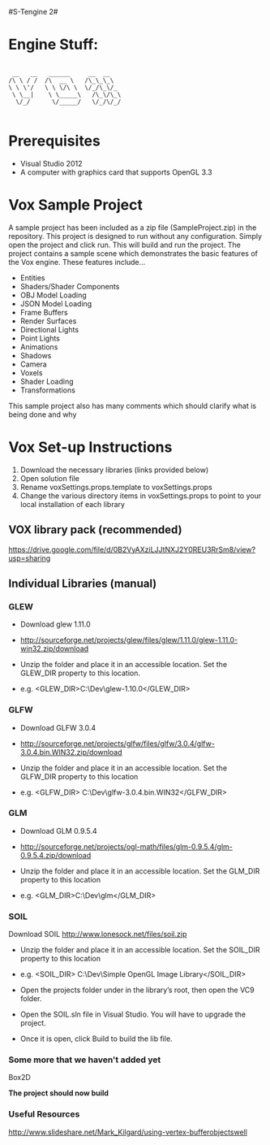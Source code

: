 #S-Tengine 2#

# Engine Stuff:
```

 __   __   ______     __  __    
/\ \ / /  /\  __ \   /\_\_\_\   
\ \ \'/   \ \ \/\ \  \/_/\_\/_  
 \ \__|    \ \_____\   /\_\/\_\ 
  \/_/      \/_____/   \/_/\/_/ 
                               
```


# Prerequisites 

* Visual Studio 2012
* A computer with graphics card that supports OpenGL 3.3

# Vox Sample Project #

A sample project has been included as a zip file (SampleProject.zip) in the repository. This project is designed to run without any configuration. Simply open the project and click run. This will build and run the project. The project contains a sample scene which demonstrates the basic features of the Vox engine. These features include...

* Entities
* Shaders/Shader Components
* OBJ Model Loading
* JSON Model Loading
* Frame Buffers
* Render Surfaces
* Directional Lights
* Point Lights 
* Animations
* Shadows
* Camera
* Voxels
* Shader Loading
* Transformations

This sample project also has many comments which should clarify what is being done and why




# Vox Set-up Instructions #
1. Download the necessary libraries (links provided below)
2. Open solution file
3. Rename voxSettings.props.template to voxSettings.props
4. Change the various directory items in voxSettings.props to point to your local installation of each library


## VOX library pack (recommended)  

https://drive.google.com/file/d/0B2VyAXziLJJtNXJ2Y0REU3RrSm8/view?usp=sharing

## Individual Libraries (manual) ##

### GLEW ###
* Download glew 1.11.0 
* http://sourceforge.net/projects/glew/files/glew/1.11.0/glew-1.11.0-win32.zip/download

* Unzip the folder and place it in an accessible location. Set the GLEW_DIR property to this location.
* e.g. <GLEW_DIR>C:\Dev\glew-1.10.0</GLEW_DIR>
 
### GLFW ###
* Download GLFW 3.0.4
* http://sourceforge.net/projects/glfw/files/glfw/3.0.4/glfw-3.0.4.bin.WIN32.zip/download

* Unzip the folder and place it in an accessible location. Set the GLFW_DIR property to this location
* e.g. <GLFW_DIR> C:\Dev\glfw-3.0.4.bin.WIN32</GLFW_DIR>
 
### GLM ###
* Download GLM 0.9.5.4
* http://sourceforge.net/projects/ogl-math/files/glm-0.9.5.4/glm-0.9.5.4.zip/download

* Unzip the folder and place it in an accessible location. Set the GLM_DIR property to this location
* e.g. <GLM_DIR>C:\Dev\glm</GLM_DIR>
 
### SOIL ###
Download SOIL
http://www.lonesock.net/files/soil.zip

* Unzip the folder and place it in an accessible location. Set the SOIL_DIR property to this location
* e.g. <SOIL_DIR> C:\Dev\Simple OpenGL Image Library</SOIL_DIR>

* Open the projects folder under in the library’s root, then open the VC9 folder.

* Open the SOIL.sln file in Visual Studio. You will have to upgrade the project.

* Once it is open, click Build to build the lib file.

### Some more that we haven't added yet ###
Box2D

**The project should now build**


### Useful Resources ###
http://www.slideshare.net/Mark_Kilgard/using-vertex-bufferobjectswell
